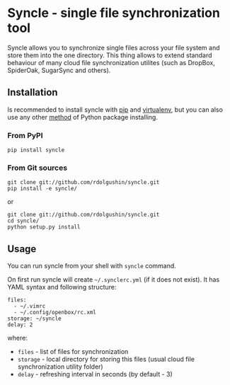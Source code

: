 Syncle - single file synchronization tool
=========================================

Syncle allows you to synchronize single files across your file system and store them into the one directory.
This thing allows to extend standard behaviour of many cloud file synchronization utilites (such as DropBox, SpiderOak, SugarSync and others).

Installation
------------

Is recommended to install syncle with [pip](http://www.pip-installer.org) and [virtualenv](http://www.virtualenv.org/), but you can also use any other [method](http://wiki.python.org/moin/CheeseShopTutorial) of Python package installing.

### From PyPI

    pip install syncle

### From Git sources

    git clone git://github.com/rdolgushin/syncle.git
    pip install -e syncle/

or

    git clone git://github.com/rdolgushin/syncle.git
    cd syncle/
    python setup.py install

Usage
-----

You can run syncle from your shell with `syncle` command.

On first run syncle will create `~/.synclerc.yml` (if it does not exist). It has YAML syntax and following structure:

    files:
      - ~/.vimrc
      - ~/.config/openbox/rc.xml
    storage: ~/syncle
    delay: 2

where:

* `files` - list of files for synchronization
* `storage` - local directory for storing this files (usual cloud file synchronization utility folder)
* `delay` - refreshing interval in seconds (by default - 3)

